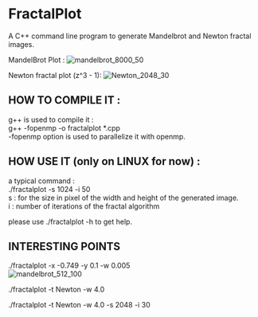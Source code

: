 # FractalPlot
A C++ command line program to generate Mandelbrot and Newton fractal images.

MandelBrot Plot :
  ![mandelbrot_8000_50](https://user-images.githubusercontent.com/84465552/218670477-5d80f7e5-6488-4e05-95cb-c8f3096cac2a.jpeg)

Newton fractal plot (z^3 - 1):
![Newton_2048_30](https://user-images.githubusercontent.com/84465552/222930147-2e633a5e-21cd-405f-adfb-d8130911b493.jpg)


## HOW TO COMPILE IT :
g++ is used to compile it :   </br>
g++ -fopenmp -o fractalplot *.cpp  </br>
-fopenmp option is used to parallelize it with openmp.

## HOW USE IT (only on LINUX for now) :
a typical command : </br>
./fractalplot -s 1024 -i 50 </br>
s : for the size in pixel of the width and height of the generated image. </br>
i : number of iterations of the fractal algorithm

please use ./fractalplot -h to get help.


## INTERESTING POINTS
./fractalplot -x -0.749 -y 0.1 -w 0.005 </br>
![mandelbrot_512_100](https://user-images.githubusercontent.com/84465552/218671610-0fd697e4-6fac-4dcf-ac8b-2e358a9e9307.jpg)

./fractalplot -t Newton -w 4.0

./fractalplot -t Newton -w 4.0 -s 2048 -i 30
